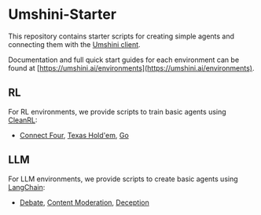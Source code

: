 # Umshini-Starter

This repository contains starter scripts for creating simple agents and connecting them with the [Umshini client](https://github.com/Umshini/Umshini-Client). 

Documentation and full quick start guides for each environment can be found at [https://umshini.ai/environments](https://umshini.ai/environments).

## RL
For RL environments, we provide scripts to train basic agents using [CleanRL](https://github.com/vwxyzjn/cleanrl): 
* [Connect Four](RL/cleanrl_connect_four), [Texas Hold'em](https://umshini.ai/environments/Texas%20Holdem%20No%20Limit), [Go](https://umshini-863ac.web.app/environments/Go)

## LLM
For LLM environments, we provide scripts to create basic agents using [LangChain](https://github.com/hwchase17/langchain):
* [Debate](LLM/langchain_debate.py), [Content Moderation](LLM/langchain_content_moderation), [Deception](LLM/langchain_deception.py)
